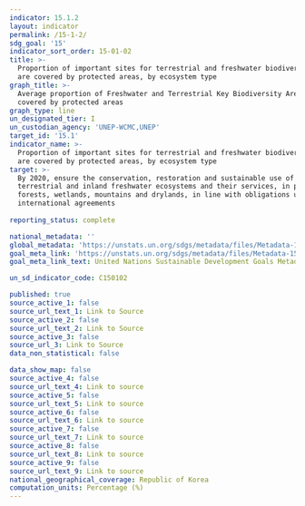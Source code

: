 ```yaml
---
indicator: 15.1.2
layout: indicator
permalink: /15-1-2/
sdg_goal: '15'
indicator_sort_order: 15-01-02
title: >-
  Proportion of important sites for terrestrial and freshwater biodiversity that
  are covered by protected areas, by ecosystem type
graph_title: >-
  Average proportion of Freshwater and Terrestrial Key Biodiversity Areas (KBAs)
  covered by protected areas
graph_type: line
un_designated_tier: I
un_custodian_agency: 'UNEP-WCMC,UNEP'
target_id: '15.1'
indicator_name: >-
  Proportion of important sites for terrestrial and freshwater biodiversity that
  are covered by protected areas, by ecosystem type
target: >-
  By 2020, ensure the conservation, restoration and sustainable use of
  terrestrial and inland freshwater ecosystems and their services, in particular
  forests, wetlands, mountains and drylands, in line with obligations under
  international agreements
  
reporting_status: complete

national_metadata: ''
global_metadata: 'https://unstats.un.org/sdgs/metadata/files/Metadata-15-01-02.pdf'
goal_meta_link: 'https://unstats.un.org/sdgs/metadata/files/Metadata-15-01-02.pdf'
goal_meta_link_text: United Nations Sustainable Development Goals Metadata (pdf 456kB)

un_sd_indicator_code: C150102

published: true
source_active_1: false
source_url_text_1: Link to Source
source_active_2: false
source_url_text_2: Link to Source
source_active_3: false
source_url_3: Link to Source
data_non_statistical: false

data_show_map: false
source_active_4: false
source_url_text_4: Link to source
source_active_5: false
source_url_text_5: Link to source
source_active_6: false
source_url_text_6: Link to source
source_active_7: false
source_url_text_7: Link to source
source_active_8: false
source_url_text_8: Link to source
source_active_9: false
source_url_text_9: Link to source
national_geographical_coverage: Republic of Korea
computation_units: Percentage (%)
---
```

